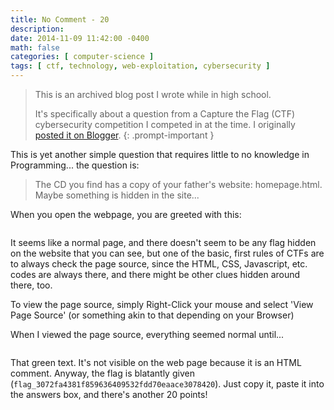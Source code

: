 ```yaml
---
title: No Comment - 20
description: 
date: 2014-11-09 11:42:00 -0400
math: false
categories: [ computer-science ]
tags: [ ctf, technology, web-exploitation, cybersecurity ]
---
```

> This is an archived blog post I wrote while in high school.
> 
> It's specifically about a question from a Capture the Flag (CTF) cybersecurity competition I competed in at the time. I originally [posted it on Blogger](https://lynkos420.blogspot.com/2014/11/no-comment-20.html).
{: .prompt-important }

This is yet another simple question that requires little to no knowledge in Programming... the question is:

> The CD you find has a copy of your father's website: homepage.html. Maybe something is hidden in the site...

When you open the webpage, you are greeted with this:

<img src="https://blogger.googleusercontent.com/img/b/R29vZ2xl/AVvXsEh_2OKFddG7_Gcg_q2Y9aTBbjKgk7W_qzAWZsuqK1hMUDP8trpqJcv2nlBGjblsgVGPK8mCdGOSe-kvtC0W_9ZvxiUcUP2bvaQkGn3avTRgAhlWiJe7R0N4D3yLhVWT-QHruKKiKPybmrw/s1600/Screen+Shot+2014-11-09+at+11.37.02+AM.png" alt="">

It seems like a normal page, and there doesn't seem to be any flag hidden on the website that you can see, but one of the basic, first rules of CTFs are to always check the page source, since the HTML, CSS, Javascript, etc. codes are always there, and there might be other clues hidden around there, too.

To view the page source, simply Right-Click your mouse and select 'View Page Source' (or something akin to that depending on your Browser)

When I viewed the page source, everything seemed normal until...

<img src="https://blogger.googleusercontent.com/img/b/R29vZ2xl/AVvXsEhEHFoxwyxm775p6GvcJhsUOLw1vgfSeVDczVvHXhXk-hn2Zih5ZpOfcrI8CZGsx0Sf0C4aDvDthQdFDesoSxybbvk_tZQof2TxVhj1jIsVP7b1kJa3wmxVM42uqQ4qQp6dn34BQhDjrac/s1600/Screen+Shot+2014-11-09+at+11.40.25+AM.png" alt="">

That green text. It's not visible on the web page because it is an HTML comment. Anyway, the flag is blatantly given (`flag_3072fa4381f859636409532fdd70eaace3078420`). Just copy it, paste it into the answers box, and there's another 20 points!